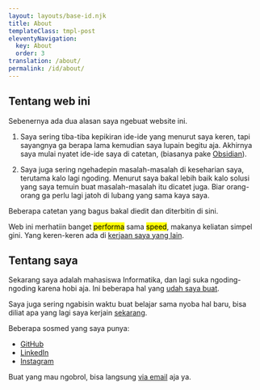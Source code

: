 ```yaml
---
layout: layouts/base-id.njk
title: About
templateClass: tmpl-post
eleventyNavigation:
  key: About
  order: 3
translation: /about/
permalink: /id/about/
---
```


## Tentang web ini

Sebenernya ada dua alasan saya ngebuat website ini.

1. Saya sering tiba-tiba kepikiran ide-ide yang menurut saya keren, tapi sayangnya ga berapa lama kemudian saya lupain begitu aja. Akhirnya saya mulai nyatet ide-ide saya di catetan, (biasanya pake [Obsidian](https://obsidian.md)).

2. Saya juga sering ngehadepin masalah-masalah di keseharian saya, terutama kalo lagi ngoding. Menurut saya bakal lebih baik kalo solusi yang saya temuin buat masalah-masalah itu dicatet juga. Biar orang-orang ga perlu lagi jatoh di lubang yang sama kaya saya.

Beberapa catetan yang bagus bakal diedit dan diterbitin di sini.

Web ini merhatiin banget <mark>performa</mark> sama <mark>speed</mark>, makanya keliatan simpel gini. Yang keren-keren ada di [kerjaan saya yang lain](/id/projects/).

## Tentang saya

Sekarang saya adalah mahasiswa Informatika, dan lagi suka ngoding-ngoding karena hobi aja. Ini beberapa hal yang [udah saya buat](/id/projects).

Saya juga sering ngabisin waktu buat belajar sama nyoba hal baru, bisa diliat apa yang lagi saya kerjain [sekarang](/id/now/).

Beberapa sosmed yang saya punya:

- [GitHub](https://github.com/mufidu)
- [LinkedIn](https://linkedin.com/in/mufidu)
- [Instagram](https://instagram.com/mufidu_)

Buat yang mau ngobrol, bisa langsung [via email](mailto:mufidu@outlook.com) aja ya.
